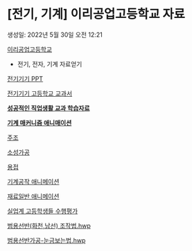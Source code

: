 # [전기, 기계] 이리공업고등학교 자료

생성일: 2022년 5월 30일 오전 12:21

[이리공업고등학교](https://school.jbedu.kr/jb-it/M010603/)

- 전기, 전자, 기계 자료얻기

[전기기기 PPT](%E1%84%8C%E1%85%A5%E1%86%AB%E1%84%80%E1%85%B5%E1%84%80%E1%85%B5%E1%84%80%E1%85%B5%20PPT%205a881c84ce0546999062a47ed891f048.md)

[전기기기 고등학교 교과서](%E1%84%8C%E1%85%A5%E1%86%AB%E1%84%80%E1%85%B5%E1%84%80%E1%85%B5%E1%84%80%E1%85%B5%20%E1%84%80%E1%85%A9%E1%84%83%E1%85%B3%E1%86%BC%E1%84%92%E1%85%A1%E1%86%A8%E1%84%80%E1%85%AD%20%E1%84%80%E1%85%AD%E1%84%80%E1%85%AA%E1%84%89%E1%85%A5%2009cc74a862da48038c9a9fdaab0fd9e6.md)

[**성공적인 직업생활 교과 학습자료**](%E1%84%89%E1%85%A5%E1%86%BC%E1%84%80%E1%85%A9%E1%86%BC%E1%84%8C%E1%85%A5%E1%86%A8%E1%84%8B%E1%85%B5%E1%86%AB%20%E1%84%8C%E1%85%B5%E1%86%A8%E1%84%8B%E1%85%A5%E1%86%B8%E1%84%89%E1%85%A2%E1%86%BC%E1%84%92%E1%85%AA%E1%86%AF%20%E1%84%80%E1%85%AD%E1%84%80%E1%85%AA%20%E1%84%92%E1%85%A1%E1%86%A8%E1%84%89%E1%85%B3%E1%86%B8%E1%84%8C%E1%85%A1%E1%84%85%E1%85%AD%20e098d9bad1f141d5834a66a78cb18d9a.md)

[**기계 매커니즘 애니매이션**](%E1%84%80%E1%85%B5%E1%84%80%E1%85%A8%20%E1%84%86%E1%85%A2%E1%84%8F%E1%85%A5%E1%84%82%E1%85%B5%E1%84%8C%E1%85%B3%E1%86%B7%20%E1%84%8B%E1%85%A2%E1%84%82%E1%85%B5%E1%84%86%E1%85%A2%E1%84%8B%E1%85%B5%E1%84%89%E1%85%A7%E1%86%AB%208a746f7527ed4412a200d4ae7ca242d5.md)

[주조](%E1%84%8C%E1%85%AE%E1%84%8C%E1%85%A9%20660457b325144ab6a92336b71b163046.md)

[소성가공](%E1%84%89%E1%85%A9%E1%84%89%E1%85%A5%E1%86%BC%E1%84%80%E1%85%A1%E1%84%80%E1%85%A9%E1%86%BC%20a328a546b1da4c7a8cf7f9a0de72450f.md)

[용접](%E1%84%8B%E1%85%AD%E1%86%BC%E1%84%8C%E1%85%A5%E1%86%B8%20968c3e7f7b7c45bcb92df265840930bd.md)

[기계공작 애니메이션](%E1%84%80%E1%85%B5%E1%84%80%E1%85%A8%E1%84%80%E1%85%A9%E1%86%BC%E1%84%8C%E1%85%A1%E1%86%A8%20%E1%84%8B%E1%85%A2%E1%84%82%E1%85%B5%E1%84%86%E1%85%A6%E1%84%8B%E1%85%B5%E1%84%89%E1%85%A7%E1%86%AB%2025333d1ddde443768e48f43a78bc20e2.md)

[재료일반 애니메이션](%E1%84%8C%E1%85%A2%E1%84%85%E1%85%AD%E1%84%8B%E1%85%B5%E1%86%AF%E1%84%87%E1%85%A1%E1%86%AB%20%E1%84%8B%E1%85%A2%E1%84%82%E1%85%B5%E1%84%86%E1%85%A6%E1%84%8B%E1%85%B5%E1%84%89%E1%85%A7%E1%86%AB%2013b4e764739e4456bcc4c4591bf843b0.md)

[실업계 고등학생들 수행평가](%E1%84%89%E1%85%B5%E1%86%AF%E1%84%8B%E1%85%A5%E1%86%B8%E1%84%80%E1%85%A8%20%E1%84%80%E1%85%A9%E1%84%83%E1%85%B3%E1%86%BC%E1%84%92%E1%85%A1%E1%86%A8%E1%84%89%E1%85%A2%E1%86%BC%E1%84%83%E1%85%B3%E1%86%AF%20%E1%84%89%E1%85%AE%E1%84%92%E1%85%A2%E1%86%BC%E1%84%91%E1%85%A7%E1%86%BC%E1%84%80%E1%85%A1%205295564715ed4f6ea897c02c5ff74421.md)

[범용선반(화천,남선) 조작법.hwp](%EB%B2%94%EC%9A%A9%EC%84%A0%EB%B0%98(%ED%99%94%EC%B2%9C%EB%82%A8%EC%84%A0)_%EC%A1%B0%EC%9E%91%EB%B2%95.hwp)

[범용선반가공-눈금보는법.hwp](%EB%B2%94%EC%9A%A9%EC%84%A0%EB%B0%98%EA%B0%80%EA%B3%B5-%EB%88%88%EA%B8%88%EB%B3%B4%EB%8A%94%EB%B2%95.hwp)